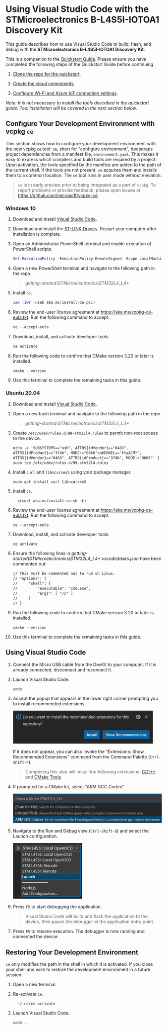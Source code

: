 # Using Visual Studio Code with the STMicroelectronics B-L4S5I-IOTOA1 Discovery Kit

This guide describes how to use Visual Studio Code to build, flash, and debug with the **STMicroelectronics B-L4S5I-IOTOA1 Discovery Kit**.

This is a companion to the [Quickstart Guide](https://docs.microsoft.com/en-us/azure/iot-develop/quickstart-devkit-stm-b-l475e). Please ensure you have completed the following steps of the Quickstart Guide before continuing.

1.	[Clone the repo for the quickstart](https://docs.microsoft.com/en-us/azure/iot-develop/quickstart-devkit-stm-b-l475e#clone-the-repo-for-the-quickstart).

1.	[Create the cloud components](https://docs.microsoft.com/en-us/azure/iot-develop/quickstart-devkit-stm-b-l475e#create-the-cloud-components).

1.	[Configure Wi-Fi and Azure IoT connection settings](https://docs.microsoft.com/en-us/azure/iot-develop/quickstart-devkit-stm-b-l475e#add-configuration).

 _*Note: It is not necessary to install the tools described in the quickstart guide. Tool installation will be covered in the next section below.*_

## Configure Your Development Environment with vcpkg `ce`

This section shows how to configure your development environment with the new vcpkg `ce` tool: `ce`, short for "configure environment", bootstraps project dependencies from a manifest file, `environment.yaml`. This makes it easy to express which compilers and build tools are required by a project. Upon activation, the tools specified by the manifest are added to the path of the current shell. If the tools are not present, `ce` acquires them and installs them to a common location. The `ce` tool runs in user mode without elevation.

> `ce` is in early preview prior to being integrated as a part of `vcpkg`. To report problems or provide feedback, please open issues at https://github.com/microsoft/vcpkg-ce.

### Windows 10

1. Download and install [Visual Studio Code](https://code.visualstudio.com/download).

1. Download and install the [ST-LINK Drivers](https://www.st.com/en/development-tools/stsw-link009.html). Restart your computer after installation is complete.

1. Open an Administrator PowerShell terminal and enable execution of PowerShell scripts.

    ```PowerShell
    Set-ExecutionPolicy -ExecutionPolicy RemoteSigned -Scope LocalMachine
    ```

1. Open a new PowerShell terminal and navigate to the following path in the repo.

    > *getting-started\STMicroelectronics\STM32L4_L4+*

1. Install `ce`.

    ```PowerShell
    iex (iwr -useb aka.ms/install-ce.ps1)
    ```

1. Review the end-user license agreement at https://aka.ms/vcpkg-ce-eula.txt. Run the following command to accept.

    ```PowerShell
    ce --accept-eula
    ```

1. Download, install, and activate developer tools.

    ```PowerShell
    ce activate
    ```

1. Run the following code to confirm that CMake version 3.20 or later is installed.

    ```PowerShell
    cmake --version
    ```

1. Use this terminal to complete the remaining tasks in this guide.   

### Ubuntu 20.04

1. Download and install [Visual Studio Code](https://code.visualstudio.com/download).

1. Open a new bash terminal and navigate to the following path in the repo.

    > *getting-started\STMicroelectronics\STM32L4_L4+*

1. Create `/etc/udev/rules.d/99-stm32l4.rules` to permit non-root access to the device.

    ```Shell
    echo -e 'SUBSYSTEMS=="usb", ATTRS{idVendor}=="0483", ATTRS{idProduct}=="374b", MODE:="0666"\nKERNEL=="ttyACM*", ATTRS{idVendor}=="0483", ATTRS{idProduct}=="374b", MODE:="0666"' | sudo tee /etc/udev/rules.d/99-stm32l4.rules
    ```

1. Install `curl` and `libncurses5` using your package manager.

    ```Shell
    sudo apt install curl libncurses5
    ```

1. Install `ce`.

    ```Shell
    . <(curl aka.ms/install-ce.sh -L)
    ```

1. Review the end-user license agreement at https://aka.ms/vcpkg-ce-eula.txt. Run the following command to accept.

    ```Shell
    ce --accept-eula
    ```

1. Download, install, and activate developer tools.

    ```Shell
    ce activate
    ```

1. Ensure the following lines in *getting-started\STMicroelectronics\STM32L4_L4+\.vscode\tasks.json* have been commented out:

    ```jsonc
    // This must be commented out to run on Linux.
    // "options": {
    //     "shell": {
    //         "executable": "cmd.exe",
    //         "args": [ "/c" ]
    //     }
    // }
    ```

1. Run the following code to confirm that CMake version 3.20 or later is installed.

    ```Shell
    cmake --version
    ```

1. Use this terminal to complete the remaining tasks in this guide.   

## Using Visual Studio Code

1. Connect the Micro USB cable from the DevKit to your computer. If it is already connected, disconnect and reconnect it.

1. Launch Visual Studio Code.

    ```Shell
    code .
    ```

1. Accept the popup that appears in the lower right corner prompting you to install recommended extensions.

    ![recommended-extensions](../../docs/media/vscode-recommended-extensions.png)

    If it does not appear, you can also invoke the “Extensions: Show Recommended Extensions” command from the Command Palette (`Ctrl-Shift-P`).

    > Completing this step will install the following extensions: [C/C++](https://marketplace.visualstudio.com/items?itemName=ms-vscode.cpptools) and [CMake Tools](https://marketplace.visualstudio.com/items?itemName=ms-vscode.cmake-tools).

1. If prompted for a CMake kit, select "ARM GCC Cortex".

    ![cmake-kit](../../docs/media/vscode-stm32l4-cmake-kit.png)

1. Navigate to the Run and Debug view (`Ctrl-Shift-D`) and select the Launch configuration.

    ![launch-configuration](../../docs/media/vscode-stm32l4-launch-configuration.png)

1. Press `F5` to start debugging the application.

    > Visual Studio Code will build and flash the application to the device, then pause the debugger at the application entry point.

1. Press `F5` to resume execution. The debugger is now running and connected the device.

## Restoring Your Development Environment

`ce` only modifies the path in the shell in which it is activated. If you close your shell and wish to restore the development environment in a future session:

1. Open a new terminal.

1. Re-activate `ce`.

    ```Shell
    . ~/.ce/ce activate
    ```

1. Launch Visual Studio Code.

    ```Shell
    code .
    ```
